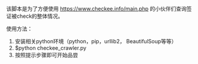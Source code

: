 该脚本是为了方便使用 https://www.checkee.info/main.php 的小伙伴们查询签证被check的整体情况。

使用方法：
1. 安装相关python环境（python，pip，urllib2， BeautifulSoup等等）
2. $python checkee_crawler.py
3. 按照提示步骤即可开始品尝
